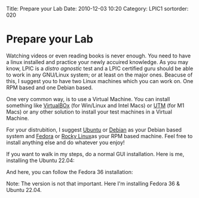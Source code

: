 Title: Prepare your Lab
Date: 2010-12-03 10:20
Category: LPIC1
sortorder: 020

# Prepare your Lab
Watching videos or even reading books is never enough. You need to have a linux installed and practice your newly accuired knowledge. As you may know, LPIC is a *distro agnostic* test and a LPIC certified guru should be able to work in any GNU/Linux system; or at least on the major ones. Beacuse of this, I suggest you to have two Linux machines which you can work on. One RPM based and one Debian based. 

One very common way, is to use a Virtual Machine. You can install something like [VirtualBOx](https://www.virtualbox.org) (for Win/Linux and Intel Macs) or [UTM](https://mac.getutm.app) (for M1 Macs) or any other solution to install your test machines in a Virtual Machine. 

For your distrubition, I suggest [Ubuntu](https://ubuntu.com) or [Debian](https://www.debian.org) as your Debian based system and [Fedora](https://getfedora.org) or [Rocky Linux](https://rockylinux.org)as your RPM based machine. Feel free to install anything else and do whatever you enjoy!

If you want to walk in my steps, do a normal GUI installation. Here is me, installing the Ubuntu 22.04:



And here, you can follow the Fedora 36 installation:




Note: The version is not that important. Here I'm installing Fedora 36 & Ubuntu 22.04. 
